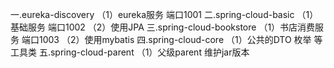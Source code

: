 一.eureka-discovery
    （1）eureka服务 端口1001
二.spring-cloud-basic
    （1）基础服务 端口1002
    （2）使用JPA
三.spring-cloud-bookstore
    （1）书店消费服务 端口1003
    （2）使用mybatis
四.spring-cloud-core
    （1）公共的DTO 枚举 等工具类
五.spring-cloud-parent
    （1）父级parent 维护jar版本